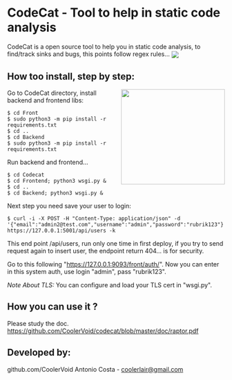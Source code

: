 # CodeCat - Tool to help in static code analysis

CodeCat is a open source tool to help you in static code analysis, to find/track sinks and bugs, this points follow regex rules... 
<img align="center" src="https://github.com/CoolerVoid/codecat/blob/master/doc/images/Screenshot.png">
<br>

## How too install, step by step:
<img align="right" width="240" height="220" src="https://github.com/CoolerVoid/codecat/blob/master/doc/images/codecat01.png">

Go to CodeCat directory, install backend and frontend libs:
```
$ cd Front
$ sudo python3 -m pip install -r requirements.txt
$ cd ..
$ cd Backend
$ sudo python3 -m pip install -r requirements.txt
```

Run backend and frontend...
```
$ cd Codecat
$ cd Frontend; python3 wsgi.py &
$ cd ..
$ cd Backend; python3 wsgi.py &
```

Next step you need save your user to login:
```
$ curl -i -X POST -H "Content-Type: application/json" -d '{"email":"admin2@test.com","username":"admin","password":"rubrik123"}' https://127.0.0.1:5001/api/users -k

```

This end point /api/users, run only one time in first deploy, if you try to send request again to insert user, the endpoint return 404... is for security.


Go to this following "https://127.0.0.1:9093/front/auth/".
Now you can enter in this system auth, use login "admin", pass "rubrik123".

*Note About TLS:* You can configure and load your TLS cert in "wsgi.py".


## How you can use it ?
Please study the doc.
https://github.com/CoolerVoid/codecat/blob/master/doc/raptor.pdf








## Developed by: 

github.com/CoolerVoid
Antonio Costa - coolerlair@gmail.com





